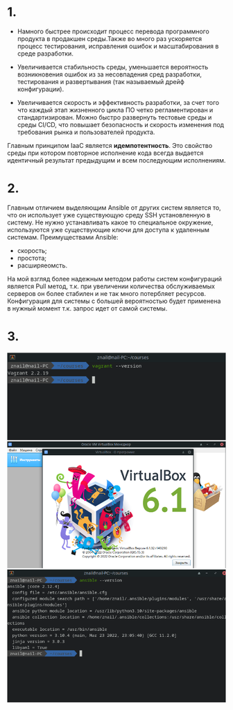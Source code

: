 # 1.

 - Намного быстрее происходит процесс перевода программного продукта в продакшен среды.Также во много раз ускоряется процесс тестирования, исправления ошибок и масштабирования в среде разработки.

- Увеличивается стабильность среды, уменьшается вероятность возникновения ошибок из за несовпадения сред разработки, тестирования и развертывания (так называемый дрейф конфигурации).

- Увеличивается скорость и эффективность разработки, за счет того что каждый этап жизненного цикла ПО четко регламентирован и стандартизирован. Можно быстро развернуть тестовые среды  и среды CI/CD, что повышает безопасность и скорость изменения под требования рынка и пользователей продукта. 

Главным принципом IaaC является **идемпотентность**. Это свойство среды при котором повторное исполнение кода всегда выдается идентичный результат предыдущим и всем последующим исполнениям.

# 2. 

Главным отличием выделяющим Ansible от других систем является то, что он использует уже существующую среду SSH установленную в систему. Не нужно устанавливать какое то специальное окружение, используются уже существующие ключи для доступа к удаленным системам.
Преимуществами Ansible:
- скорость;
- простота;
- расширяеомсть.

На мой взгляд более надежным методом работы систем конфигураций является Pull метод, т.к. при увеличении количества обслуживаемых серверов он более стабилен и не так много потербляет ресурсов. Конфигурация для системы с большей вероятностью будет применена в нужный момент т.к. запрос идет от самой системы.


# 3.

<img src="resources/image_002.png" width="600px">

<img src="resources/image_003.png" width="600px">

<img src="resources/image_004.png" width="600px">
